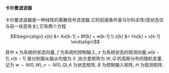 #### 卡尔曼滤波器
卡尔曼滤波器是一种线性的离散信号滤波器,它的前提条件是马尔科夫性(现状态仅与前一状态有关),它有两个方程

$$\begin{align}
    x[k] &= Ax[k-1] + Bf[k] + w[k-1] \\
    z[k] &= Hx[k] + v[k-1]
\end{align}$$

其中 $x$ 为系统的状态向量, $f$ 为系统的控制输入, $z$ 为系统状态的观测向量,$w[k-1],v[k-1]$ 是分别服从服从均值为 $0$ ,协方差矩阵为 $W,Q$ 的高斯分布的随机变量,记为 $w \sim N(0,W) , v \sim N(0,Q)$,$A$ 为状态矩阵, $B$ 为控制输入矩阵, $H$ 为观测矩阵 .